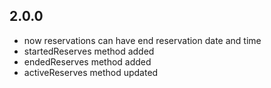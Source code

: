 ## 2.0.0
- now reservations can have end reservation date and time
- startedReserves method added
- endedReserves method added
- activeReserves method updated
